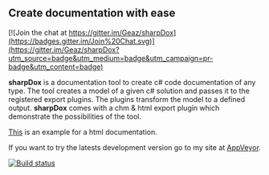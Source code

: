 Create documentation with ease
------------------

[![Join the chat at https://gitter.im/Geaz/sharpDox](https://badges.gitter.im/Join%20Chat.svg)](https://gitter.im/Geaz/sharpDox?utm_source=badge&utm_medium=badge&utm_campaign=pr-badge&utm_content=badge)

**sharpDox** is a documentation tool to create c# code documentation of any type.
The tool creates a model of a given c# solution and passes it to the registered export plugins.
The plugins transform the model to a defined output. **sharpDox** comes with a chm & html export plugin which
demonstrate the possibilities of the tool.

[This](http://doc.sharpdox.de/en) is an example for a html documentation.

If you want to try the latests development version go to my site at [AppVeyor](https://ci.appveyor.com/project/Geaz/sharpdox/history).

[![Build status](https://ci.appveyor.com/api/projects/status/vwrl041pp9tm5xp6)](https://ci.appveyor.com/project/Geaz/sharpdox)